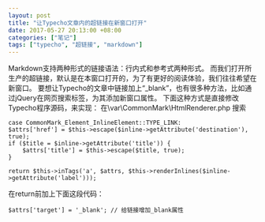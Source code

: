 ```yaml
---
layout: post
title: "让Typecho文章内的超链接在新窗口打开"
date: 2017-05-27 20:13:00 +08:00
categories: ["笔记"]
tags: ["typecho", "超链接", "markdown"]
---
```


Markdown支持两种形式的链接语法：行内式和参考式两种形式。
而我们打开所生产的超链接，默认是在本窗口打开的，为了有更好的阅读体验，我们往往希望在新窗口。
要想让Typecho的文章中链接加上“_blank”，也有很多种方法，比如通过jQuery在网页搜索<a>标签，为其添加新窗口属性。
下面这种方式是直接修改Typecho程序源码，来实现：
在\var\CommonMark\HtmlRenderer.php 搜索

    case CommonMark_Element_InlineElement::TYPE_LINK:
    $attrs['href'] = $this->escape($inline->getAttribute('destination'), true);
    if ($title = $inline->getAttribute('title')) {
        $attrs['title'] = $this->escape($title, true);
    }
    
    return $this->inTags('a', $attrs, $this->renderInlines($inline->getAttribute('label')));

在return前加上下面这段代码：

    $attrs['target'] = '_blank'; // 给链接增加_blank属性